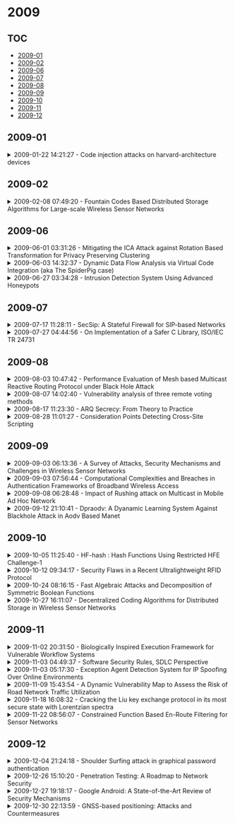 # 2009

## TOC

- [2009-01](#2009-01)
- [2009-02](#2009-02)
- [2009-06](#2009-06)
- [2009-07](#2009-07)
- [2009-08](#2009-08)
- [2009-09](#2009-09)
- [2009-10](#2009-10)
- [2009-11](#2009-11)
- [2009-12](#2009-12)

## 2009-01

<details>

<summary>2009-01-22 14:21:27 - Code injection attacks on harvard-architecture devices</summary>

- *Aurélien Francillon, Claude Castelluccia*

- `0901.3482v1` - [abs](http://arxiv.org/abs/0901.3482v1) - [pdf](http://arxiv.org/pdf/0901.3482v1)

> Harvard architecture CPU design is common in the embedded world. Examples of Harvard-based architecture devices are the Mica family of wireless sensors. Mica motes have limited memory and can process only very small packets. Stack-based buffer overflow techniques that inject code into the stack and then execute it are therefore not applicable. It has been a common belief that code injection is impossible on Harvard architectures. This paper presents a remote code injection attack for Mica sensors. We show how to exploit program vulnerabilities to permanently inject any piece of code into the program memory of an Atmel AVR-based sensor. To our knowledge, this is the first result that presents a code injection technique for such devices. Previous work only succeeded in injecting data or performing transient attacks. Injecting permanent code is more powerful since the attacker can gain full control of the target sensor. We also show that this attack can be used to inject a worm that can propagate through the wireless sensor network and possibly create a sensor botnet. Our attack combines different techniques such as return oriented programming and fake stack injection. We present implementation details and suggest some counter-measures.

</details>


## 2009-02

<details>

<summary>2009-02-08 07:49:20 - Fountain Codes Based Distributed Storage Algorithms for Large-scale Wireless Sensor Networks</summary>

- *Salah A. Aly, Zhenning Kong, Emina Soljanin*

- `0902.1278v1` - [abs](http://arxiv.org/abs/0902.1278v1) - [pdf](http://arxiv.org/pdf/0902.1278v1)

> We consider large-scale sensor networks with n nodes, out of which k are in possession, (e.g., have sensed or collected in some other way) k information packets. In the scenarios in which network nodes are vulnerable because of, for example, limited energy or a hostile environment, it is desirable to disseminate the acquired information throughout the network so that each of the n nodes stores one (possibly coded) packet and the original k source packets can be recovered later in a computationally simple way from any (1 + \epsilon)k nodes for some small \epsilon > 0.   We developed two distributed algorithms for solving this problem based on simple random walks and Fountain codes. Unlike all previously developed schemes, our solution is truly distributed, that is, nodes do not know n, k or connectivity in the network, except in their own neighborhoods, and they do not maintain any routing tables. In the first algorithm, all the sensors have the knowledge of n and k. In the second algorithm, each sensor estimates these parameters through the random walk dissemination. We present analysis of the communication/transmission and encoding/decoding complexity of these two algorithms, and provide extensive simulation results as well

</details>


## 2009-06

<details>

<summary>2009-06-01 03:31:26 - Mitigating the ICA Attack against Rotation Based Transformation for Privacy Preserving Clustering</summary>

- *Abedelaziz Mohaisen, Dowon Hong*

- `0906.0202v1` - [abs](http://arxiv.org/abs/0906.0202v1) - [pdf](http://arxiv.org/pdf/0906.0202v1)

> The rotation based transformation (RBT) for privacy preserving data mining (PPDM) is vulnerable to the independent component analysis (ICA) attack. This paper introduces a modified multiple rotation based transformation (MRBT) technique for special mining applications mitigating the ICA attack while maintaining the advantages of the RBT.

</details>

<details>

<summary>2009-06-03 14:32:37 - Dynamic Data Flow Analysis via Virtual Code Integration (aka The SpiderPig case)</summary>

- *Piotr Bania*

- `0906.0724v1` - [abs](http://arxiv.org/abs/0906.0724v1) - [pdf](http://arxiv.org/pdf/0906.0724v1)

> Paper addresses the process of dynamic data flow analysis using virtual code integration (VCI), often refered to as dynamic binary rewriting. This article will try to demonstrate all of the techniques that were applied in the SpiderPig project. It will also discuss the main differences between the methods that were employed and those used in other available software, as well as introducing other related work. SpiderPig's approach was found to be very fast and was transparent enough for reliable and usable data flow analysis. It was created with the purpose of providing a tool which would aid vulnerability and security researchers with tracing and analyzing any necessary data and its further propagation through a program. At the current state it works on IA-32 platforms with Microsoft Windows systems and it supports FPU, SSE, MMX and all of the IA-32 general instructions. SpiderPig also demonstrates the usage of a virtual code integration (VCI) framework which allows for modifying the target application code at the instruction level. By this I mean that the VCI framework allows for custom code insertion, original code modification and full customization of the original application's code. Instructions can be swapped out, deleted or modified at a whim, without corrupting the surrounding code and side-effects of the modification are resolved.

</details>

<details>

<summary>2009-06-27 03:34:28 - Intrusion Detection System Using Advanced Honeypots</summary>

- *Ram Kumar Singh, Prof. T. Ramajujam*

- `0906.5031v1` - [abs](http://arxiv.org/abs/0906.5031v1) - [pdf](http://arxiv.org/pdf/0906.5031v1)

> The exponential growth of Internet traffic has made public servers increasingly vulnerable to unauthorized accesses and intrusions. In addition to maintaining low latency for the client, filtering unauthorized accesses has become one of the major concerns of a server maintainer. This implementation of an Intrusion Detection System distinguishes between the traffic coming from clients and the traffic originated from the attackers, in an attempt to simultaneously mitigate the problems of both latency and security. We then present the results of a series of stress and scalability tests, and suggest a number of potential uses for such a system. As computer attacks are becoming more and more difficult to identify the need for better and more efficient intrusion detection systems increases. The main problem with current intrusion detection systems is high rate of false alarms. Using honeypots provides effective solution to increase the security.

</details>


## 2009-07

<details>

<summary>2009-07-17 11:28:11 - SecSip: A Stateful Firewall for SIP-based Networks</summary>

- *Abdelkader Lahmadi, Olivier Festor*

- `0907.3045v1` - [abs](http://arxiv.org/abs/0907.3045v1) - [pdf](http://arxiv.org/pdf/0907.3045v1)

> SIP-based networks are becoming the de-facto standard for voice, video and instant messaging services. Being exposed to many threats while playing an major role in the operation of essential services, the need for dedicated security management approaches is rapidly increasing. In this paper we present an original security management approach based on a specific vulnerability aware SIP stateful firewall. Through known attack descriptions, we illustrate the power of the configuration language of the firewall which uses the capability to specify stateful objects that track data from multiple SIP elements within their lifetime. We demonstrate through measurements on a real implementation of the firewall its efficiency and performance.

</details>

<details>

<summary>2009-07-27 04:44:56 - On Implementation of a Safer C Library, ISO/IEC TR 24731</summary>

- *Marc-André Laverdière, Serguei A. Mokhov, Djamel Benredjem*

- `0906.2512v2` - [abs](http://arxiv.org/abs/0906.2512v2) - [pdf](http://arxiv.org/pdf/0906.2512v2)

> The functions standardized as part of ISO C 1999 and their addendums improved very little the security options from the previously available library. The largest flaw remained that no function asked for the buffer size of destination buffers for any function copying data into a user-supplied buffer. According to earlier research we performed, we know that error condition handling was the first solution to security vulnerabilities, followed by precondition validation. The standard C functions typically perform little precondition validation and error handling, allowing for a wide range of security issues to be introduced in their use. ISO/IEC TR 24731, titled as "TR 24731: Safer C library functions", defines 41 new library functions for memory copying, string handling (both for normal and wide character strings), time printing, sorting, searching etc. Another innovation it brings is a constraint handling architecture, forcing error handling when certain security-related preconditions are violated when the functions are called. It also specifies the null-termination of all strings manipulated through its function and introduces a new unsigned integer type that helps preventing integer overflows and underflows. It is currently implemented by Microsoft as part of their Visual Studio 2005 and above. We examine the architecture of our implementation of ISO/IEC TR 24731. We first introduce our architectural philosophy before informing the reader about the Siemens Four View Model, an architectural methodology for the conception of large-scale software systems. Afterwards, we examine each of the view, as architected for our library. Finally, we conclude with other software engineering matters that were of high importance in the development of our implementation.

</details>


## 2009-08

<details>

<summary>2009-08-03 10:47:42 - Performance Evaluation of Mesh based Multicast Reactive Routing Protocol under Black Hole Attack</summary>

- *E. A. Mary Anita, V. Vasudevan*

- `0908.0222v1` - [abs](http://arxiv.org/abs/0908.0222v1) - [pdf](http://arxiv.org/pdf/0908.0222v1)

> A mobile ad-hoc network is an autonomous system of mobile nodes connected by wireless links in which nodes cooperate by forwarding packets for each other thereby enabling communication beyond direct wireless transmission range. The wireless and dynamic nature of ad-hoc networks makes them vulnerable to attacks especially in routing protocols. Providing security in mobile ad-hoc networks has been a major issue over the recent years. One of the prominent mesh base reactive multicast routing protocols used in ad-hoc networks is On Demand Multicast Routing protocol (ODMRP). The security of ODMRP is compromised by a primary routing attack called black hole attack. In this attack a malicious node advertises itself as having the shortest path to the node whose packets it wants to intercept. This paper discusses the impact of black hole attack on ODMRP under various scenarios. The performance is evaluated using metrics such as packet delivery ratio and end to end delay for various numbers of senders and receivers via simulation. Simulations are carried out using network simulator ns-2. The results enable us to propose solutions to counter the effect of black hole attack.

</details>

<details>

<summary>2009-08-07 14:02:40 - Vulnerability analysis of three remote voting methods</summary>

- *Chantal Enguehard, Rémi Lehn*

- `0908.1059v1` - [abs](http://arxiv.org/abs/0908.1059v1) - [pdf](http://arxiv.org/pdf/0908.1059v1)

> This article analyses three methods of remote voting in an uncontrolled environment: postal voting, internet voting and hybrid voting. It breaks down the voting process into different stages and compares their vulnerabilities considering criteria that must be respected in any democratic vote: confidentiality, anonymity, transparency, vote unicity and authenticity. Whether for safety or reliability, each vulnerability is quantified by three parameters: size, visibility and difficulty to achieve. The study concludes that the automatisation of treatments combined with the dematerialisation of the objects used during an election tends to substitute visible vulnerabilities of a lesser magnitude by invisible and widespread vulnerabilities.

</details>

<details>

<summary>2009-08-17 11:23:30 - ARQ Secrecy: From Theory to Practice</summary>

- *Yara Omar, Moustafa Youssef, Hesham El Gamal*

- `0908.2328v1` - [abs](http://arxiv.org/abs/0908.2328v1) - [pdf](http://arxiv.org/pdf/0908.2328v1)

> Inspired by our earlier work on Automatic Repeat reQuest (ARQ) secrecy, we propose a simple, yet efficient, security overlay protocol to existing 802.11 networks. Our work targets networks secured by the Wired Equivalent Privacy (WEP) protocol because of its widespread use and vulnerability to a multitude of security threats. By exploiting the existing ARQ protocol in the 802.11 standard, our proposed opportunistic secrecy scheme is shown to defend against all known passive WEP attacks. Moreover, our implementation on the madwifi-ng driver is used to establish the achievability of a vanishing secrecy outage probability in several realistic scenarios.

</details>

<details>

<summary>2009-08-28 11:01:27 - Consideration Points Detecting Cross-Site Scripting</summary>

- *Suman Saha*

- `0908.4188v1` - [abs](http://arxiv.org/abs/0908.4188v1) - [pdf](http://arxiv.org/pdf/0908.4188v1)

> Web application (WA) expands its usages to provide more and more services and it has become one of the most essential communication channels between service providers and the users. To augment the users experience many web applications are using client side scripting languages such as JavaScript but this growing of JavaScript is increasing serious security vulnerabilities in web application too, such as cross site scripting (XSS). In this paper, I survey all the techniques those have been used to detect XSS and arrange a number of analyses to evaluate performances of those methodologies. This paper points major difficulties to detect XSS. I do not implement any solution of this vulnerability problem because my focus is for reviewing this issue. But, I believe that this assessment will be cooperative for further research on this concern as this treatise figure out everything on this transcendent security problem.

</details>


## 2009-09

<details>

<summary>2009-09-03 06:13:36 - A Survey of Attacks, Security Mechanisms and Challenges in Wireless Sensor Networks</summary>

- *Dr. G. Padmavathi, Mrs. D. Shanmugapriya*

- `0909.0576v1` - [abs](http://arxiv.org/abs/0909.0576v1) - [pdf](http://arxiv.org/pdf/0909.0576v1)

> Wireless Sensor networks (WSN) is an emerging technology and have great potential to be employed in critical situations like battlefields and commercial applications such as building, traffic surveillance, habitat monitoring and smart homes and many more scenarios. One of the major challenges wireless sensor networks face today is security. While the deployment of sensor nodes in an unattended environment makes the networks vulnerable to a variety of potential attacks, the inherent power and memory limitations of sensor nodes makes conventional security solutions unfeasible. The sensing technology combined with processing power and wireless communication makes it profitable for being exploited in great quantity in future. The wireless communication technology also acquires various types of security threats. This paper discusses a wide variety of attacks in WSN and their classification mechanisms and different securities available to handle them including the challenges faced.

</details>

<details>

<summary>2009-09-03 07:56:44 - Computational Complexities and Breaches in Authentication Frameworks of Broadband Wireless Access</summary>

- *Raheel Maqsood Hashmi, Arooj Mubashara Siddiqui, Memoona Jabeen, Khurram S. Alimgeer, Shahid A. Khan*

- `0909.0583v1` - [abs](http://arxiv.org/abs/0909.0583v1) - [pdf](http://arxiv.org/pdf/0909.0583v1)

> Secure access of communication networks has become an increasingly important area of consideration for the communication service providers of present day. Broadband Wireless Access (BWA) networks are proving to be an efficient and cost effective solution for the provisioning of high rate wireless traffic links in static and mobile domains. The secure access of these networks is necessary to ensure their superior operation and revenue efficacy. Although authentication process is a key to secure access in BWA networks, the breaches present in them limit the networks performance. In this paper, the vulnerabilities in the authentication frameworks of BWA networks have been unveiled. Moreover, this paper also describes the limitations of these protocols and of the solutions proposed to them due to the involved computational complexities and overheads. The possible attacks on privacy and performance of BWA networks have been discussed and explained in detail.

</details>

<details>

<summary>2009-09-08 06:28:48 - Impact of Rushing attack on Multicast in Mobile Ad Hoc Network</summary>

- *V. Palanisamy, P. Annadurai*

- `0909.1402v1` - [abs](http://arxiv.org/abs/0909.1402v1) - [pdf](http://arxiv.org/pdf/0909.1402v1)

> A mobile ad hoc network (MANETs) is a self-organizing system of mobile nodes that communicate with each other via wireless links with no fixed infrastructure or centralized administration such as base station or access points. Nodes in a MANETs operate both as host as well as routers to forward packets for each other in a multihop fashion. For many applications in wireless networks, multicasting is an important and frequent communication service. By multicasting, since a single message can be delivered to multiple receivers simultaneously. It greatly reduces the transmission cost when sending the same packet to multiple recipients.   The security issue of MANETs in group communications is even more challenging because of involvement of multiple senders and multiple receivers. At that time of multicasting, mobile ad hoc network are unprotected by the attacks of malicious nodes because of vulnerabilities of routing protocols. Some of the attacks are Rushing attack, Blackhole attack, Sybil attack, Neighbor attack and Jellyfish attack.   This paper is based on Rushing attack. In Rushing attack, the attacker exploits the duplicate suppression mechanism by quickly forwarding route discovery packets in order to gain access to the forwarding group and this will affect the Average Attack Success Rate.   In this paper, the goal is to measure the impact of Rushing attack and their node positions which affect the performance metrics of Average Attack Success Rate with respect to three scenarios: near sender, near receiver and anywhere within the network. The performance of the Attack Success Rate with respect to above three scenarios is also compared.

</details>

<details>

<summary>2009-09-12 21:10:41 - Dpraodv: A Dyanamic Learning System Against Blackhole Attack in Aodv Based Manet</summary>

- *Payal N. Raj, Prashant B. Swadas*

- `0909.2371v1` - [abs](http://arxiv.org/abs/0909.2371v1) - [pdf](http://arxiv.org/pdf/0909.2371v1)

> Security is an essential requirement in mobile ad hoc networks to provide protected communication between mobile nodes. Due to unique characteristics of MANETS, it creates a number of consequential challenges to its security design. To overcome the challenges, there is a need to build a multifence security solution that achieves both broad protection and desirable network performance. MANETs are vulnerable to various attacks, blackhole, is one of the possible attacks. Black hole is a type of routing attack where a malicious node advertise itself as having the shortest path to all nodes in the environment by sending fake route reply. By doing this, the malicious node can deprive the traffic from the source node. It can be used as a denial-of-service attack where it can drop the packets later. In this paper, we proposed a DPRAODV (Detection, Prevention and Reactive AODV) to prevent security threats of blackhole by notifying other nodes in the network of the incident. The simulation results in ns2 (ver- 2.33) demonstrate that our protocol not only prevents blackhole attack but consequently improves the overall performance of (normal) AODV in presence of black hole attack.

</details>


## 2009-10

<details>

<summary>2009-10-05 11:25:40 - HF-hash : Hash Functions Using Restricted HFE Challenge-1</summary>

- *Dhananjoy Dey, Prasanna Raghaw Mishra, Indranath Sengupta*

- `0909.1392v2` - [abs](http://arxiv.org/abs/0909.1392v2) - [pdf](http://arxiv.org/pdf/0909.1392v2)

> Vulnerability of dedicated hash functions to various attacks has made the task of designing hash function much more challenging. This provides us a strong motivation to design a new cryptographic hash function viz. HF-hash. This is a hash function, whose compression function is designed by using first 32 polynomials of HFE Challenge-1 with 64 variables by forcing remaining 16 variables as zero. HF-hash gives 256 bits message digest and is as efficient as SHA-256. It is secure against the differential attack proposed by Chabaud and Joux as well as by Wang et. al. applied to SHA-0 and SHA-1.

</details>

<details>

<summary>2009-10-12 09:34:17 - Security Flaws in a Recent Ultralightweight RFID Protocol</summary>

- *Pedro Peris-Lopez, Julio C. Hernandez-Castro, J. M. E. Tapiador, Jan C. A. van der Lubbe*

- `0910.2115v1` - [abs](http://arxiv.org/abs/0910.2115v1) - [pdf](http://arxiv.org/pdf/0910.2115v1)

> In 2006, Peris-Lopez et al. [1, 2, 3] initiated the design of ultralightweight RFID protocols -with the UMAP family of protocols- involving only simple bitwise logical or arithmetic operations such as bitwise XOR, OR, AND, and addition. This combination of operations was revealed later to be insufficient for security. Then, Chien et al. proposed the SASI protocol [4] with the aim of offering better security, by adding the bitwise rotation to the set of supported operations. The SASI protocol represented a milestone in the design of ultralightweight protocols, although certain attacks have been published against this scheme [5, 6, 7]. In 2008, a new protocol, named Gossamer [8], was proposed that can be considered a further development of both the UMAP family and SASI. Although no attacks have been published against Gossamer, Lee et al. [9] have recently published an alternative scheme that is highly reminiscent of SASI. In this paper, we show that Lee et al.'s scheme fails short of many of its security objectives, being vulnerable to several important attacks like traceability, full disclosure, cloning and desynchronization.

</details>

<details>

<summary>2009-10-24 08:16:15 - Fast Algebraic Attacks and Decomposition of Symmetric Boolean Functions</summary>

- *Meicheng Liu, Dongdai Lin*

- `0910.4632v1` - [abs](http://arxiv.org/abs/0910.4632v1) - [pdf](http://arxiv.org/pdf/0910.4632v1)

> Algebraic and fast algebraic attacks are power tools to analyze stream ciphers. A class of symmetric Boolean functions with maximum algebraic immunity were found vulnerable to fast algebraic attacks at EUROCRYPT'06. Recently, the notion of AAR (algebraic attack resistant) functions was introduced as a unified measure of protection against both classical algebraic and fast algebraic attacks. In this correspondence, we first give a decomposition of symmetric Boolean functions, then we show that almost all symmetric Boolean functions, including these functions with good algebraic immunity, behave badly against fast algebraic attacks, and we also prove that no symmetric Boolean functions are AAR functions. Besides, we improve the relations between algebraic degree and algebraic immunity of symmetric Boolean functions.

</details>

<details>

<summary>2009-10-27 16:11:07 - Decentralized Coding Algorithms for Distributed Storage in Wireless Sensor Networks</summary>

- *Zhenning Kong, Salah A. Aly, Emina Soljanin*

- `0904.4057v2` - [abs](http://arxiv.org/abs/0904.4057v2) - [pdf](http://arxiv.org/pdf/0904.4057v2)

> We consider large-scale wireless sensor networks with $n$ nodes, out of which k are in possession, (e.g., have sensed or collected in some other way) k information packets. In the scenarios in which network nodes are vulnerable because of, for example, limited energy or a hostile environment, it is desirable to disseminate the acquired information throughout the network so that each of the n nodes stores one (possibly coded) packet so that the original k source packets can be recovered, locally and in a computationally simple way from any k(1 + \epsilon) nodes for some small \epsilon > 0. We develop decentralized Fountain codes based algorithms to solve this problem. Unlike all previously developed schemes, our algorithms are truly distributed, that is, nodes do not know n, k or connectivity in the network, except in their own neighborhoods, and they do not maintain any routing tables.

</details>


## 2009-11

<details>

<summary>2009-11-02 20:31:50 - Biologically Inspired Execution Framework for Vulnerable Workflow Systems</summary>

- *Sohail Safdar, Mohd. Fadzil B. Hassan, Muhammad Aasim Qureshi, Rehan Akbar*

- `0911.0405v1` - [abs](http://arxiv.org/abs/0911.0405v1) - [pdf](http://arxiv.org/pdf/0911.0405v1)

> The main objective of the research is to introduce a biologically inspired execution framework for workflow systems under threat due to some intrusion attack. Usually vulnerable systems need to be stop and put into wait state, hence to insure the data security and privacy while being recovered. This research ensures the availability of services and data to the end user by keeping the data security, privacy and integrity intact. To achieve the specified goals, the behavior of chameleons and concept of hibernation has been considered in combination. Hence the workflow systems become more robust using biologically inspired methods and remain available to the business consumers safely even in a vulnerable state.

</details>

<details>

<summary>2009-11-03 04:49:37 - Software Security Rules, SDLC Perspective</summary>

- *C. Banerjee, S. K. Pandey*

- `0911.0494v1` - [abs](http://arxiv.org/abs/0911.0494v1) - [pdf](http://arxiv.org/pdf/0911.0494v1)

> Software has become an integral part of everyday life. Everyday, millions of people perform transaction through internet, ATM, mobile phone, they send email and Egreetings, and use word processing and spreadsheet for various purpose. People use software bearing in mind that it is reliable and can be trust upon and the operation they perform is secured. Now, if these software have exploitable security hole then how can they be safe for use. Security brings value to software in terms of peoples trust. The value provided by secure software is of vital importance because many critical functions are entirely dependent on the software. That is why security is a serious topic which should be given proper attention during the entire SDLC, right from the beginning. For the proper implementation of security in the software, twenty one security rules are proposed in this paper along with validation results. It is found that by applying these rules as per given implementation mechanism, most of the vulnerabilities are eliminated in the software and a more secure software can be built.

</details>

<details>

<summary>2009-11-03 05:17:30 - Exception Agent Detection System for IP Spoofing Over Online Environments</summary>

- *Al-Sammarraie Hosam, Adli Mustafa, Shakeel Ahmad, Merza Abbas*

- `0911.0501v1` - [abs](http://arxiv.org/abs/0911.0501v1) - [pdf](http://arxiv.org/pdf/0911.0501v1)

> Over the recent years, IP and email spoofing gained much importance for security concerns due to the current changes in manipulating the system performance in different online environments. Intrusion Detection System (IDS) has been used to secure these environments for sharing their data over network and host based IDS approaches. However, the rapid growth of intrusion events over Internet and local area network become responsible for the distribution of different threats and vulnerabilities in the computing systems. The current signature detection approach used by IDS, detects unclear actions based on analyzing and describing the action patterns such as time, text, password etc and has been faced difficulties in updating information, detect unknown novel attacks, maintenance of an IDS which is necessarily connected with analyzing and patching of security holes, and the lack of information on user privileges and attack signature structure. Thus, this paper proposes an EADS (Exception agent detection system) for securing the header information carried by IP over online environments. The study mainly concerns with the deployment of new technique for detecting and eliminating the unknown threats attacks during the data sharing over online environments.

</details>

<details>

<summary>2009-11-09 15:43:54 - A Dynamic Vulnerability Map to Assess the Risk of Road Network Traffic Utilization</summary>

- *Michel Nabaa, Cyrille Bertelle, Antoine Dutot, Damien Olivier, Pascal Mallet*

- `0911.1707v1` - [abs](http://arxiv.org/abs/0911.1707v1) - [pdf](http://arxiv.org/pdf/0911.1707v1)

> Le Havre agglomeration (CODAH) includes 16 establishments classified Seveso with high threshold. In the literature, we construct vulnerability maps to help decision makers assess the risk. Such approaches remain static and do take into account the population displacement in the estimation of the vulnerability. We propose a decision making tool based on a dynamic vulnerability map to evaluate the difficulty of evacuation in the different sectors of CODAH. We use a Geographic Information system (GIS) to visualize the map which evolves with the road traffic state through a detection of communities in large graphs algorithm.

</details>

<details>

<summary>2009-11-18 16:08:32 - Cracking the Liu key exchange protocol in its most secure state with Lorentzian spectra</summary>

- *Lazar L. Kish, Bruce Zhang, Laszlo B. Kish*

- `0910.0665v5` - [abs](http://arxiv.org/abs/0910.0665v5) - [pdf](http://arxiv.org/pdf/0910.0665v5)

> We have found a security risk in the Liu's cypher based on random signals and feedback, when it utilizes a large class of noises for communication in its most secure state, the steady state. For the vulnerability to exist, the noise must have a spectrum which can be transformed to white-like noise by linear filtering. For the cracking, we utilize the natural properties of power density spectra and autocorrelation functions. We introduce and demonstrate the method for Lorentzian spectra. Some of the implications of the results concern the transient operation during changing bits, where the modulation products of noise cannot be band-limited therefore the cypher is vulnerable. We propose the application of line filters to provide a proper spectral shape and to improve the security.

</details>

<details>

<summary>2009-11-22 08:56:07 - Constrained Function Based En-Route Filtering for Sensor Networks</summary>

- *Chia-Mu Yu, Chun-Shien Lu, Sy-Yen Kuo*

- `0911.4239v1` - [abs](http://arxiv.org/abs/0911.4239v1) - [pdf](http://arxiv.org/pdf/0911.4239v1)

> Sensor networks are vulnerable to \emph{false data injection attack} and \emph{path-based DoS} (PDoS) attack. While conventional authentication schemes are insufficient for solving these security conflicts, an \emph{en-route filtering} scheme acts as a defense against these two attacks. To construct an efficient en-route filtering scheme, this paper first presents a Constrained Function based message Authentication (CFA) scheme, which can be thought of as a hash function directly supporting the en-route filtering functionality. Together with the \emph{redundancy property} of sensor networks, which means that an event can be simultaneously observed by multiple sensor nodes, the devised CFA scheme is used to construct a CFA-based en-route filtering (CFAEF) scheme. In contrast to most of the existing methods, which rely on complicated security associations among sensor nodes, our design, which directly exploits an en-route filtering hash function, appears to be novel. We examine the CFA and CFAEF schemes from both the theoretical and numerical aspects to demonstrate their efficiency and effectiveness.

</details>


## 2009-12

<details>

<summary>2009-12-04 21:24:18 - Shoulder Surfing attack in graphical password authentication</summary>

- *Arash Habibi Lashkari, Samaneh Farmand, Dr. Omar Bin Zakaria, Dr. Rosli Saleh*

- `0912.0951v1` - [abs](http://arxiv.org/abs/0912.0951v1) - [pdf](http://arxiv.org/pdf/0912.0951v1)

> Information and computer security is supported largely by passwords which are the principle part of the authentication process. The most common computer authentication method is to use alphanumerical username and password which has significant drawbacks. To overcome the vulnerabilities of traditional methods, visual or graphical password schemes have been developed as possible alternative solutions to text based scheme. A potential drawback of graphical password schemes is that they are more vulnerable to shoulder surfing than conventional alphanumeric text passwords. When users input their passwords in a public place, they may be at risk of attackers stealing their password. An attacker can capture a password by direct observation or by recording the individuals authentication session. This is referred to as shouldersurfing and is a known risk, of special concern when authenticating in public places. In this paper we will present a survey on graphical password schemes from 2005 till 2009 which are proposed to be resistant against shoulder surfing attacks.

</details>

<details>

<summary>2009-12-26 15:10:20 - Penetration Testing: A Roadmap to Network Security</summary>

- *Nitin A. Naik, Gajanan D. Kurundkar, Santosh D. Khamitkar, Namdeo V. Kalyankar*

- `0912.3970v2` - [abs](http://arxiv.org/abs/0912.3970v2) - [pdf](http://arxiv.org/pdf/0912.3970v2)

> Network penetration testing identifies the exploits and vulnerabilities those exist within computer network infrastructure and help to confirm the security measures. The objective of this paper is to explain methodology and methods behind penetration testing and illustrate remedies over it, which will provide substantial value for network security Penetration testing should model real world attacks as closely as possible. An authorized and scheduled penetration testing will probably detected by IDS (Intrusion Detection System). Network penetration testing is done by either or manual automated tools. Penetration test can gather evidence of vulnerability in the network. Successful testing provides indisputable evidence of the problem as well as starting point for prioritizing remediation. Penetration testing focuses on high severity vulnerabilities and there are no false positive.

</details>

<details>

<summary>2009-12-27 19:18:17 - Google Android: A State-of-the-Art Review of Security Mechanisms</summary>

- *A. Shabtai, Y. Fledel, U. Kanonov, Y. Elovici, S. Dolev*

- `0912.5101v1` - [abs](http://arxiv.org/abs/0912.5101v1) - [pdf](http://arxiv.org/pdf/0912.5101v1)

> Google's Android is a comprehensive software framework for mobile communication devices (i.e., smartphones, PDAs). The Android framework includes an operating system, middleware and a set of key applications. The incorporation of integrated access services to the Internet on such mobile devices, however, increases their exposure to damages inflicted by various types of malware. This paper provides a comprehensive security assessment of the Android framework and the security mechanisms incorporated into it. A methodological qualitative risk analysis that we conducted identifies the high-risk threats to the framework and any potential danger to information or to the system resulting from vulnerabilities that have been uncovered and exploited. Our review of current academic and commercial solutions in the area of smartphone security yields a list of applied and recommended defense mechanisms for hardening mobile devices in general and the Android in particular. Lastly, we present five major (high-risk) threats to the Android framework and propose security solutions to mitigate them. We conclude by proposing a set of security mechanisms that should be explored and introduced into Android-powered devices.

</details>

<details>

<summary>2009-12-30 22:13:59 - GNSS-based positioning: Attacks and Countermeasures</summary>

- *P. Papadimitratos, A. Jovanovic*

- `1001.0025v1` - [abs](http://arxiv.org/abs/1001.0025v1) - [pdf](http://arxiv.org/pdf/1001.0025v1)

> Increasing numbers of mobile computing devices, user-portable, or embedded in vehicles, cargo containers, or the physical space, need to be aware of their location in order to provide a wide range of commercial services. Most often, mobile devices obtain their own location with the help of Global Navigation Satellite Systems (GNSS), integrating, for example, a Global Positioning System (GPS) receiver. Nonetheless, an adversary can compromise location-aware applications by attacking the GNSS-based positioning: It can forge navigation messages and mislead the receiver into calculating a fake location. In this paper, we analyze this vulnerability and propose and evaluate the effectiveness of countermeasures. First, we consider replay attacks, which can be effective even in the presence of future cryptographic GNSS protection mechanisms. Then, we propose and analyze methods that allow GNSS receivers to detect the reception of signals generated by an adversary, and then reject fake locations calculated because of the attack. We consider three diverse defense mechanisms, all based on knowledge, in particular, own location, time, and Doppler shift, receivers can obtain prior to the onset of an attack. We find that inertial mechanisms that estimate location can be defeated relatively easy. This is equally true for the mechanism that relies on clock readings from off-the-shelf devices; as a result, highly stable clocks could be needed. On the other hand, our Doppler Shift Test can be effective without any specialized hardware, and it can be applied to existing devices.

</details>

